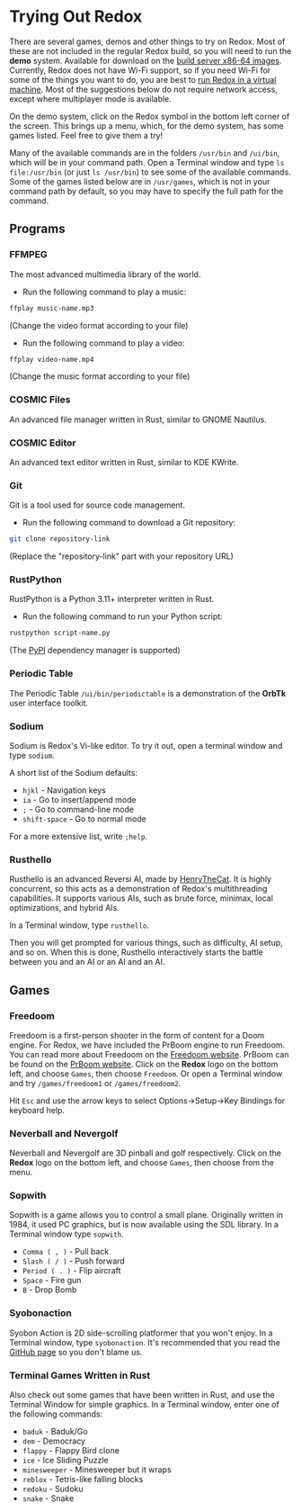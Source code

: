 # Trying Out Redox

There are several games, demos and other things to try on Redox. Most of these are not included in the regular Redox build, so you will need to run the **demo** system. Available for download on the [build server x86-64 images](https://static.redox-os.org/releases/0.8.0/x86_64). Currently, Redox does not have Wi-Fi support, so if you need Wi-Fi for some of the things you want to do, you are best to [run Redox in a virtual machine](./running-vm.md). Most of the suggestions below do not require network access, except where multiplayer mode is available.

On the demo system, click on the Redox symbol in the bottom left corner of the screen. This brings up a menu, which, for the demo system, has some games listed. Feel free to give them a try!

Many of the available commands are in the folders `/usr/bin` and `/ui/bin`, which will be in your command path. Open a Terminal window and type `ls file:/usr/bin` (or just `ls /usr/bin`) to see some of the available commands. Some of the games listed below are in `/usr/games`, which is not in your command path by default, so you may have to specify the full path for the command.

## Programs

### FFMPEG

The most advanced multimedia library of the world.

- Run the following command to play a music:

```sh
ffplay music-name.mp3
```

(Change the video format according to your file)

- Run the following command to play a video:

```sh
ffplay video-name.mp4
```

(Change the music format according to your file)

### COSMIC Files

An advanced file manager written in Rust, similar to GNOME Nautilus.

### COSMIC Editor

An advanced text editor written in Rust, similar to KDE KWrite.

### Git

Git is a tool used for source code management.

- Run the following command to download a Git repository:

```sh
git clone repository-link
```

(Replace the "repository-link" part with your repository URL)

### RustPython

RustPython is a Python 3.11+ interpreter written in Rust.

- Run the following command to run your Python script:

```sh
rustpython script-name.py
```

(The [PyPI](https://pypi.org/) dependency manager is supported)

### Periodic Table

The Periodic Table `/ui/bin/periodictable` is a demonstration of the **OrbTk** user interface toolkit.

### Sodium

Sodium is Redox's Vi-like editor. To try it out, open a terminal window and type `sodium`.

A short list of the Sodium defaults:

- `hjkl` - Navigation keys
- `ia` - Go to insert/append mode
- `;` - Go to command-line mode
- `shift-space` - Go to normal mode

For a more extensive list, write `;help`.

### Rusthello

Rusthello is an advanced Reversi AI, made by [HenryTheCat](https://github.com/HenryTheCat). It is highly concurrent, so this acts as a demonstration of Redox's multithreading capabilities. It supports various AIs, such as brute force, minimax, local optimizations, and hybrid AIs.

In a Terminal window, type `rusthello`.

Then you will get prompted for various things, such as difficulty, AI setup, and so on. When this is done, Rusthello interactively starts the battle between you and an AI or an AI and an AI.

## Games

### Freedoom

Freedoom is a first-person shooter in the form of content for a Doom engine. For Redox, we have included the PrBoom engine to run Freedoom. You can read more about Freedoom on the [Freedoom website](https://freedoom.github.io/). PrBoom can be found on the [PrBoom website](https://prboom.sourceforge.net/). Click on the **Redox** logo on the bottom left, and choose `Games`, then choose `Freedoom`. Or open a Terminal window and try `/games/freedoom1` or `/games/freedoom2`.

Hit `Esc` and use the arrow keys to select Options->Setup->Key Bindings for keyboard help.

### Neverball and Nevergolf

Neverball and Nevergolf are 3D pinball and golf respectively. Click on the **Redox** logo on the bottom left, and choose `Games`, then choose from the menu.

### Sopwith

Sopwith is a game allows you to control a small plane. Originally written in 1984, it used PC graphics, but is now available using the SDL library. In a Terminal window type `sopwith`.

- `Comma ( , )` - Pull back
- `Slash ( / )` - Push forward
- `Period ( . )` - Flip aircraft
- `Space` - Fire gun
- `B` - Drop Bomb

### Syobonaction

Syobon Action is 2D side-scrolling platformer that you won't enjoy. In a Terminal window, type `syobonaction`. It's recommended that you read the [GitHub page](https://github.com/angelXwind/OpenSyobonAction) so you don't blame us.

### Terminal Games Written in Rust

Also check out some games that have been written in Rust, and use the Terminal Window for simple graphics. In a Terminal window, enter one of the following commands:

- `baduk` - Baduk/Go 
- `dem` - Democracy 
- `flappy` - Flappy Bird clone 
- `ice` - Ice Sliding Puzzle 
- `minesweeper` - Minesweeper but it wraps 
- `reblox` - Tetris-like falling blocks 
- `redoku` - Sudoku 
- `snake` - Snake 
